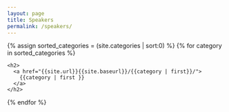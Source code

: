 ```yaml
---
layout: page
title: Speakers
permalink: /speakers/
---
```


<div class="categories">
    
  {% assign sorted_categories = (site.categories | sort:0) %}
  {% for category in sorted_categories %}
    
    <h2>
      <a href="{{site.url}}{{site.baseurl}}/{{category | first}}/">
        {{category | first }}
      </a>
    </h2>
      
  {% endfor %}
     
</div>